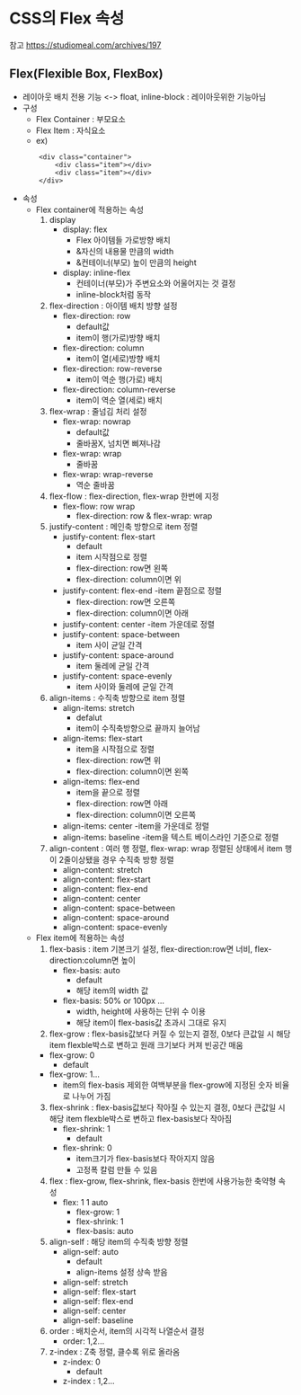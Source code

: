 # CSS의 Flex 속성
참고 <link>https://studiomeal.com/archives/197

## Flex(Flexible Box, FlexBox)
- 레이아웃 배치 전용 기능 <-> float, inline-block : 레이아웃위한 기능아님
- 구성
    - Flex Container : 부모요소
    - Flex Item : 자식요소
    - ex) 
    ```
        <div class="container">
            <div class="item"></div>
            <div class="item"></div>
        </div>
    ```
- 속성
    - Flex container에 적용하는 속성
        1. display
            - display: flex
                - Flex 아이템들 가로방향 배치
                - &자신의 내용물 만큼의 width
                - &컨테이너(부모) 높이 만큼의 height
            - display: inline-flex
                - 컨테이너(부모)가 주변요소와 어울어지는 것 결정
                - inline-block처럼 동작
        2. flex-direction : 아이템 배치 방향 설정
            - flex-direction: row
                - default값 
                - item이 행(가로)방향 배치
            - flex-direction: column
                - item이 열(세로)방향 배치
            - flex-direction: row-reverse
                - item이 역순 행(가로) 배치
            - flex-direction: column-reverse
                - item이 역순 열(세로) 배치
        3. flex-wrap : 줄넘김 처리 설정
            - flex-wrap: nowrap
                - default값
                - 줄바꿈X, 넘치면 삐져나감
            - flex-wrap: wrap
                - 줄바꿈
            - flex-wrap: wrap-reverse
                - 역순 줄바꿈
        4. flex-flow : flex-direction, flex-wrap 한번에 지정
            - flex-flow: row wrap
                - flex-direction: row & flex-wrap: wrap
        5. justify-content : 메인축 방향으로 item 정렬
            - justify-content: flex-start
                - default
                - item 시작점으로 정렬
                - flex-direction: row면 왼쪽
                - flex-direction: column이면 위
            - justify-content: flex-end
                -item 끝점으로 정렬
                - flex-direction: row면 오른쪽
                - flex-direction: column이면 아래
            - justify-content: center
                -item 가운데로 정렬
            - justify-content: space-between
                - item 사이 균일 간격
            - justify-content: space-around
                - item 둘레에 균일 간격
            - justify-content: space-evenly
                - item 사이와 둘레에 균일 간격
        6. align-items : 수직축 방향으로 item 정렬
            - align-items: stretch
                - defalut
                - item이 수직축방향으로 끝까지 늘어남
            - align-items: flex-start
                - item을 시작점으로 정렬
                - flex-direction: row면 위
                - flex-direction: column이면 왼쪽
            - align-items: flex-end
                - item을 끝으로 정렬
                - flex-direction: row면 아래
                - flex-direction: column이면 오른쪽
            - align-items: center
                -item을 가운데로 정렬
            - align-items: baseline
                -item을 텍스트 베이스라인 기준으로 정렬
        7. align-content : 여러 행 정렬, flex-wrap: wrap 정렬된 상태에서 item 행이 2줄이상됐을 경우 수직축 방향 정렬
            - align-content: stretch
            - align-content: flex-start
            - align-content: flex-end
            - align-content: center
            - align-content: space-between
            - align-content: space-around
            - align-content: space-evenly
    - Flex item에 적용하는 속성
        1. flex-basis : item 기본크기 설정, flex-direction:row면 너비, flex-direction:column면 높이
            - flex-basis: auto
                - default
                - 해당 item의 width 값
            - flex-basis: 50% or 100px ...
                - width, height에 사용하는 단위 수 이용
                - 해당 item이 flex-basis값 초과시 그대로 유지
        2. flex-grow : flex-basis값보다 커질 수 있는지 결정, 0보다 큰값일 시 해당 item flexble박스로 변하고 원래 크기보다 커져 빈공간 매움
        - flex-grow: 0
            - default
        - flex-grow: 1...
            - item의 flex-basis 제외한 여백부분을 flex-grow에 지정된 숫자 비율로 나누어 가짐
        3. flex-shrink : flex-basis값보다 작아질 수 있는지 결정, 0보다 큰값일 시 해당 item flexble박스로 변하고 flex-basis보다 작아짐
            - flex-shrink: 1
                - default
            - flex-shrink: 0
                - item크기가 flex-basis보다 작아지지 않음
                - 고정폭 칼럼 만들 수 있음
        4. flex : flex-grow, flex-shrink, flex-basis 한번에 사용가능한 축약형 속성
            - flex: 1 1 auto
                - flex-grow: 1
                - flex-shrink: 1
                - flex-basis: auto
        5. align-self : 해당 item의 수직축 방향 정렬
            - align-self: auto
                - default
                - align-items 설정 상속 받음
            - align-self: stretch
            - align-self: flex-start
            - align-self: flex-end
            - align-self: center
            - align-self: baseline
        6. order : 배치순서, item의 시각적 나열순서 결정
            - order: 1,2...
        7. z-index : Z축 정렬, 클수록 위로 올라옴
            - z-index: 0
                - default
            - z-index : 1,2...